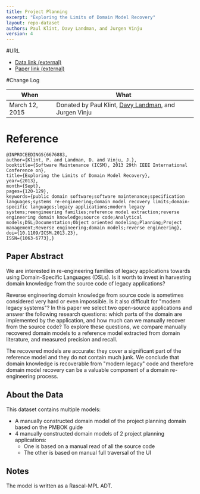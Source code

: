 ```yaml
---
title: Project Planning
excerpt: "Exploring the Limits of Domain Model Recovery"
layout: repo-dataset
authors: Paul Klint, Davy Landman, and Jurgen Vinju
version: 4
---
```



#URL

* [Data link (external)](http://homepages.cwi.nl/~landman/icsm2013/)
* [Paper link (external)](http://ieeexplore.ieee.org/xpl/articleDetails.jsp?arnumber=6676883)

#Change Log

When | What
---- | ----
March 12, 2015 | Donated by Paul Klint, [Davy Landman](mailto:davy.landman@gmail.com), and Jurgen Vinju 

# Reference 
```
@INPROCEEDINGS{6676883, 
author={Klint, P. and Landman, D. and Vinju, J.}, 
booktitle={Software Maintenance (ICSM), 2013 29th IEEE International Conference on}, 
title={Exploring the Limits of Domain Model Recovery}, 
year={2013}, 
month={Sept}, 
pages={120-129}, 
keywords={public domain software;software maintenance;specification languages;systems re-engineering;domain model recovery limits;domain-specific languages;legacy applications;modern legacy systems;reengineering families;reference model extraction;reverse engineering domain knowledge;source code;Analytical models;DSL;Documentation;Object oriented modeling;Planning;Project management;Reverse engineering;domain models;reverse engineering}, 
doi={10.1109/ICSM.2013.23}, 
ISSN={1063-6773},}
```

## Paper Abstract
We are interested in re-engineering families of legacy applications towards 
using Domain-Specific Languages (DSLs). Is it worth to invest in harvesting 
domain knowledge from the source code of legacy applications? 

Reverse engineering domain knowledge from source code is sometimes 
considered very hard or even impossible. Is it also difficult for "modern 
legacy systems"? In this paper we select two open-source applications and 
answer the following research questions: which parts of the domain are 
implemented by the application, and how much can we manually recover from 
the source code? To explore these questions, we compare manually recovered 
domain models to a reference model extracted from domain literature, and 
measured precision and recall. 

The recovered models are accurate: they cover a significant part of the 
reference model and they do not contain much junk. We conclude that domain 
knowledge is recoverable from "modern legacy" code and therefore domain 
model recovery can be a valuable component of a domain re-engineering 
process. 

## About the Data

This dataset contains multiple models: 

+ A manually constructed domain model of the project planning domain based on
  the PMBOK guide 
+ 4 manually constructed domain models of 2 project planning applications: 
  + One is based on a manual read of all the source code 
  + The other is based on manual full traversal of the UI

## Notes
The model is written as a Rascal-MPL ADT.
